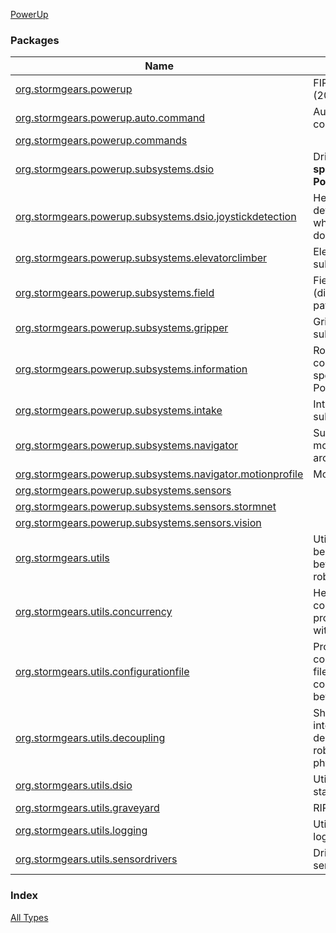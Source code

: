 [PowerUp](./index.md)

### Packages

| Name | Summary |
|---|---|
| [org.stormgears.powerup](org.stormgears.powerup/index.md) | FIRST Power Up (2018) |
| [org.stormgears.powerup.auto.command](org.stormgears.powerup.auto.command/index.md) | Autonomous commands. |
| [org.stormgears.powerup.commands](org.stormgears.powerup.commands/index.md) |  |
| [org.stormgears.powerup.subsystems.dsio](org.stormgears.powerup.subsystems.dsio/index.md) | Driver station I/O **specific to PowerUp**. |
| [org.stormgears.powerup.subsystems.dsio.joystickdetection](org.stormgears.powerup.subsystems.dsio.joystickdetection/index.md) | Helpers for determining which joystick does what. |
| [org.stormgears.powerup.subsystems.elevatorclimber](org.stormgears.powerup.subsystems.elevatorclimber/index.md) | Elevator/Climber subsystem. |
| [org.stormgears.powerup.subsystems.field](org.stormgears.powerup.subsystems.field/index.md) | Field information (dimensions, paths, etc.). |
| [org.stormgears.powerup.subsystems.gripper](org.stormgears.powerup.subsystems.gripper/index.md) | Gripper subsystem. |
| [org.stormgears.powerup.subsystems.information](org.stormgears.powerup.subsystems.information/index.md) | Robot configuration specific to PowerUp. |
| [org.stormgears.powerup.subsystems.intake](org.stormgears.powerup.subsystems.intake/index.md) | Intake subsystem. |
| [org.stormgears.powerup.subsystems.navigator](org.stormgears.powerup.subsystems.navigator/index.md) | Subsystem that moves the robot around. |
| [org.stormgears.powerup.subsystems.navigator.motionprofile](org.stormgears.powerup.subsystems.navigator.motionprofile/index.md) | Motion profiling. |
| [org.stormgears.powerup.subsystems.sensors](org.stormgears.powerup.subsystems.sensors/index.md) |  |
| [org.stormgears.powerup.subsystems.sensors.stormnet](org.stormgears.powerup.subsystems.sensors.stormnet/index.md) |  |
| [org.stormgears.powerup.subsystems.sensors.vision](org.stormgears.powerup.subsystems.sensors.vision/index.md) |  |
| [org.stormgears.utils](org.stormgears.utils/index.md) | Utilities that can be shared between robots/seasons. |
| [org.stormgears.utils.concurrency](org.stormgears.utils.concurrency/index.md) | Helpers for concurrent programming with coroutines. |
| [org.stormgears.utils.configurationfile](org.stormgears.utils.configurationfile/index.md) | Processes config.properties files for unique configurations between robots. |
| [org.stormgears.utils.decoupling](org.stormgears.utils.decoupling/index.md) | Shims and interfaces for decoupling the robot code from physical motors. |
| [org.stormgears.utils.dsio](org.stormgears.utils.dsio/index.md) | Utilities for driver station I/O |
| [org.stormgears.utils.graveyard](org.stormgears.utils.graveyard/index.md) | RIP. |
| [org.stormgears.utils.logging](org.stormgears.utils.logging/index.md) | Utilities for logging. |
| [org.stormgears.utils.sensordrivers](org.stormgears.utils.sensordrivers/index.md) | Drivers for sensors (duh). |

### Index

[All Types](alltypes/index.md)